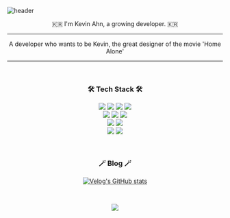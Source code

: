 ![header](https://capsule-render.vercel.app/api?type=waving&color=auto&height=300&section=header&text=ozofweird();&fontSize=90&animation=twinkling)

<p align="center">🇰🇷  I'm Kevin Ahn, a growing developer. 🇰🇷 </p>

<hr>
<p align="center">
    A developer who wants to be Kevin, the great designer of the movie 'Home Alone'
</p>
<hr>

<br>

<h3 align="center">🛠 Tech Stack 🛠</h3>

<p align="center">
    <img src="https://img.shields.io/badge/Java-007396?style=flat-square&logo=Java&logoColor=white"/></a>
    <img src="https://img.shields.io/badge/SpringBoot-6DB33F?style=flat-square&logo=Spring&logoColor=white"/></a>
    <img src="https://img.shields.io/badge/PHP-777BB4?style=flat-square&logo=php&logoColor=white"/></a> 
    <img src="https://img.shields.io/badge/MFC-00599C?style=flat-square&logo=C%2B%2B&logoColor=white"/></a> 
    <br>
    <img src="https://img.shields.io/badge/Mysql-0063B2?style=flat-square&logo=MySql&logoColor=white"/></a>
    <img src="https://img.shields.io/badge/Redis-DC382D?style=flat-square&logo=redis&logoColor=white"/></a> 
    <img src="https://img.shields.io/badge/MongoDB-47A248?style=flat-square&logo=mongodb&logoColor=white"/></a> 
    <br>
    <img src="https://img.shields.io/badge/aws-333664?style=flat-square&logo=amazon-aws&logoColor=white"/></a>
    <img src="https://img.shields.io/badge/docker-2496ED?style=flat-square&logo=docker&logoColor=white"/></a> 
    <br>
    <img src="https://img.shields.io/badge/VMware-607078?style=flat-square&logo=vmware&logoColor=white"/></a> 
    <img src="https://img.shields.io/badge/OWASP%20TOP10-000000?style=flat-square&logo=owasp&logoColor=white"/></a> 
</p>

<br>

<h3 align="center">🪄 Blog 🪄</h3>

<div align="center" style="text-align:center">  

[![Velog's GitHub stats](https://velog-readme-stats.vercel.app/api?name=ozofweird)](https://velog.io/@ozofweird)
    

  
</div>

<br>

<p align="center">
    <a href="https://hits.seeyoufarm.com"><img src="https://hits.seeyoufarm.com/api/count/incr/badge.svg?url=https%3A%2F%2Fgithub.com%2Fozofweird%2Fhit-counter&count_bg=%23F9EBDE&title_bg=%23815854&icon=github.svg&icon_color=%23E7E7E7&title=hits&edge_flat=false"/><a>
</p>